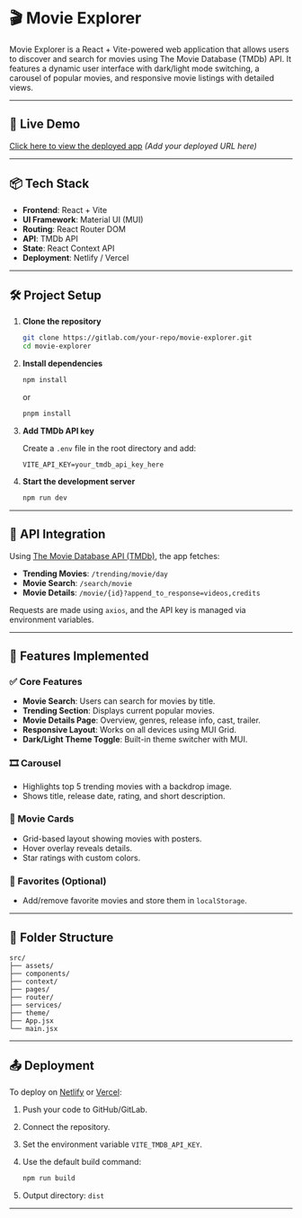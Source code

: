 # 🎬 Movie Explorer

Movie Explorer is a React + Vite-powered web application that allows users to discover and search for movies using The Movie Database (TMDb) API. It features a dynamic user interface with dark/light mode switching, a carousel of popular movies, and responsive movie listings with detailed views.

---

## 🚀 Live Demo

[Click here to view the deployed app](#) _(Add your deployed URL here)_

---

## 📦 Tech Stack

- **Frontend**: React + Vite
- **UI Framework**: Material UI (MUI)
- **Routing**: React Router DOM
- **API**: TMDb API
- **State**: React Context API
- **Deployment**: Netlify / Vercel

---

## 🛠️ Project Setup

1. **Clone the repository**

   ```bash
   git clone https://gitlab.com/your-repo/movie-explorer.git
   cd movie-explorer
   ```

2. **Install dependencies**

   ```bash
   npm install
   ```

   or

   ```bash
   pnpm install
   ```

3. **Add TMDb API key**

   Create a `.env` file in the root directory and add:

   ```
   VITE_API_KEY=your_tmdb_api_key_here
   ```

4. **Start the development server**

   ```bash
   npm run dev
   ```

---

## 🔌 API Integration

Using [The Movie Database API (TMDb)](https://developers.themoviedb.org/3), the app fetches:

- **Trending Movies**: `/trending/movie/day`
- **Movie Search**: `/search/movie`
- **Movie Details**: `/movie/{id}?append_to_response=videos,credits`

Requests are made using `axios`, and the API key is managed via environment variables.

---

## 🧩 Features Implemented

### ✅ Core Features

- **Movie Search**: Users can search for movies by title.
- **Trending Section**: Displays current popular movies.
- **Movie Details Page**: Overview, genres, release info, cast, trailer.
- **Responsive Layout**: Works on all devices using MUI Grid.
- **Dark/Light Theme Toggle**: Built-in theme switcher with MUI.

### 🎞️ Carousel

- Highlights top 5 trending movies with a backdrop image.
- Shows title, release date, rating, and short description.

### 🌟 Movie Cards

- Grid-based layout showing movies with posters.
- Hover overlay reveals details.
- Star ratings with custom colors.

### 💾 Favorites (Optional)

- Add/remove favorite movies and store them in `localStorage`.

---

## 📁 Folder Structure

```
src/
├── assets/
├── components/
├── context/
├── pages/
├── router/
├── services/
├── theme/
├── App.jsx
└── main.jsx
```

---

## 📤 Deployment

To deploy on [Netlify](https://netlify.com) or [Vercel](https://vercel.com):

1. Push your code to GitHub/GitLab.
2. Connect the repository.
3. Set the environment variable `VITE_TMDB_API_KEY`.
4. Use the default build command:

   ```bash
   npm run build
   ```

5. Output directory: `dist`

---
